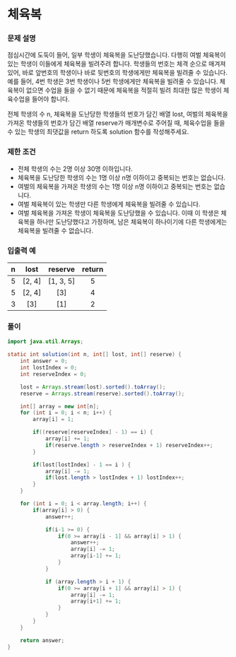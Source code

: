 체육복
=============

### 문제 설명
점심시간에 도둑이 들어, 일부 학생이 체육복을 도난당했습니다. 다행히 여벌 체육복이 있는 학생이 이들에게 체육복을 빌려주려 합니다. 학생들의 번호는 체격 순으로 매겨져 있어, 바로 앞번호의 학생이나 바로 뒷번호의 학생에게만 체육복을 빌려줄 수 있습니다. 예를 들어, 4번 학생은 3번 학생이나 5번 학생에게만 체육복을 빌려줄 수 있습니다. 체육복이 없으면 수업을 들을 수 없기 때문에 체육복을 적절히 빌려 최대한 많은 학생이 체육수업을 들어야 합니다.

전체 학생의 수 n, 체육복을 도난당한 학생들의 번호가 담긴 배열 lost, 여벌의 체육복을 가져온 학생들의 번호가 담긴 배열 reserve가 매개변수로 주어질 때, 체육수업을 들을 수 있는 학생의 최댓값을 return 하도록 solution 함수를 작성해주세요.

### 제한 조건
- 전체 학생의 수는 2명 이상 30명 이하입니다.
- 체육복을 도난당한 학생의 수는 1명 이상 n명 이하이고 중복되는 번호는 없습니다.
- 여벌의 체육복을 가져온 학생의 수는 1명 이상 n명 이하이고 중복되는 번호는 없습니다.
- 여벌 체육복이 있는 학생만 다른 학생에게 체육복을 빌려줄 수 있습니다.
- 여벌 체육복을 가져온 학생이 체육복을 도난당했을 수 있습니다. 이때 이 학생은 체육복을 하나만 도난당했다고 가정하며, 남은 체육복이 하나이기에 다른 학생에게는 체육복을 빌려줄 수 없습니다.

### 입출력 예
|n|lost|reserve|return|
|:---|:---:|:---:|:---:|
|5|[2, 4]|[1, 3, 5]|5|
|5|[2, 4]|[3]|4|
|3|[3]|[1]|2|

### 풀이
```java
import java.util.Arrays;

static int solution(int n, int[] lost, int[] reserve) {
    int answer = 0;
    int lostIndex = 0;
    int reserveIndex = 0;

    lost = Arrays.stream(lost).sorted().toArray();
    reserve = Arrays.stream(reserve).sorted().toArray();

    int[] array = new int[n];
    for (int i = 0; i < n; i++) {
        array[i] = 1;

        if((reserve[reserveIndex] - 1) == i) {
            array[i] += 1;
            if(reserve.length > reserveIndex + 1) reserveIndex++;
        }

        if(lost[lostIndex] - 1 == i ) {
            array[i] -= 1;
            if(lost.length > lostIndex + 1) lostIndex++;
        }
    }

    for (int i = 0; i < array.length; i++) {
        if(array[i] > 0) {
            answer++;

            if(i-1 >= 0) {
                if(0 >= array[i - 1] && array[i] > 1) {
                    answer++;
                    array[i] -= 1;
                    array[i-1] += 1;
                }
            }

            if (array.length > i + 1) {
                if(0 >= array[i + 1] && array[i] > 1) {
                    array[i] -= 1;
                    array[i+1] += 1;
                }
            }
        }
    }

    return answer;
}
```
